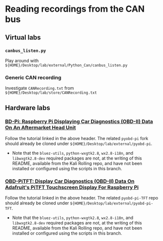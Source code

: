 # Reading recordings from the CAN bus  
## Virtual labs  
### `canbus_listen.py`  
Play around with `${HOME}/Desktop/lab/external/Python_Can/canbus_listen.py`  

### Generic CAN recording  
Investigate `CANRecording.txt` from `${HOME}/Desktop/lab/store/CANRecording.txt`  

## Hardware labs  
### [BD-Pi: Raspberry Pi Displaying Car Diagnostics (OBD-II) Data On An Aftermarket Head Unit](http://www.cowfishstudios.com/blog/obd-pi-raspberry-pi-displaying-car-diagnostics-obd-ii-data-on-an-aftermarket-head-unit)
Follow the tutorial linked in the above header.  The related `pyobd-pi` fork should already be cloned under `${HOME}/Desktop/lab/external/pyobd-pi`.
 * Note that the `bluez-utils`, `python-wxgtk2.8`, `wx2.8-i18n`, and `libwxgtk2.8-dev` required packages are not, at the writing of this README, available from the Kali Rolling repo, and have not been installed or configured using the scripts in this branch.  

### [OBD-PiTFT: Display Car Diagnostics (OBD-II) Data On Adafruit's PiTFT Touchscreen Display For Raspberry Pi](http://www.cowfishstudios.com/blog/obd-pitft-display-car-diagnostics-obd-ii-data-on-adafruits-pitft-touchscreen-display-for-raspberry-pi)
Follow the tutorial linked in the above header.  The related `pyobd-pi-TFT` repo should already be cloned under `${HOME}/Desktop/lab/external/pyobd-pi-TFT`.
 * Note that the `bluez-utils`, `python-wxgtk2.8`, `wx2.8-i18n`, and `libwxgtk2.8-dev` required packages are not, at the writing of this README, available from the Kali Rolling repo, and have not been installed or configured using the scripts in this branch.  

